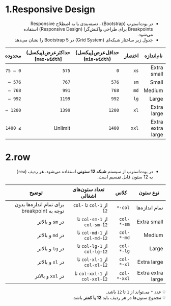 # 1.Responsive Design

<div style="direction: rtl">

* در بوت‌استرپ (Bootstrap) ، دسته‌بندی یا به اصطلاح Responsive Breakpoints برای طراحی واکنش‌گرا (Responsive Design) استفاده می‌شود.
* جدول زیر ساختار شبکه‌ای (Grid System) در Bootstrap 5 را نشان می‌دهد

| نام‌اندازه        | اختصار | حداقل‌عرض(پیکسل) (`min-width`) | حداکثر‌عرض(پیکسل)[`max-width`] | محدوده‌کامل(پیکسل) |
|-------------------|--------|--------------------------------|--------------------------------|--------------------|
| Extra small       | `xs`   | `0`                            | `575`                          | `0 — 575`          |
| Small             | `sm`   | `576`                          | `767`                          | `576 — 767`        |
| Medium            | `md`   | `768`                          | `991`                          | `768 — 991`        |
| Large             | `lg`   | `992`                          | `1199`                         | `992 — 1199`       |
| Extra large       | `xl`   | `1200`                         | `1399`                         | `1200 — 1399`      |
| Extra extra large | `xxl`  | `1400`                         | Unlimit                        | `≥ 1400`           |

</div>

# 2.row

<div style="direction: rtl">

* در بوت‌استرپ از سیستم **شبکه 12 ستونی** استفاده می‌شود. هر ردیف (`row`) به 12 ستون قابل تقسیم است.

| نوع ستون          | کلاس        | تعداد ستون‌های اشغالی          | توضیح                                       |
|-------------------|-------------|--------------------------------|---------------------------------------------|
| تمام اندازه‌ها    | `col-*`     | از `col-1` تا `col-12`         | برای تمام اندازه‌ها بدون توجه به breakpoint |
| Extra small       | `col-sm-*`  | از `col-sm-1` تا `col-sm-12`   | در `sm` و بالاتر                            |
| Medium            | `col-md-*`  | از `col-md-1` تا `col-md-12`   | در `md` و بالاتر                            |
| Large             | `col-lg-*`  | از `col-lg-1` تا `col-lg-12`   | در `lg` و بالاتر                            |
| Extra large       | `col-xl-*`  | از `col-xl-1` تا `col-xl-12`   | در `xl` و بالاتر                            |
| Extra extra large | `col-xxl-*` | از `col-xxl-1` تا `col-xxl-12` | در `xxl` و بالاتر                           |

💡 عدد `*` می‌تواند از `1` تا `12` باشد.  
💡 مجموع ستون‌ها در هر ردیف باید **12 یا کمتر** باشد.


</div>
